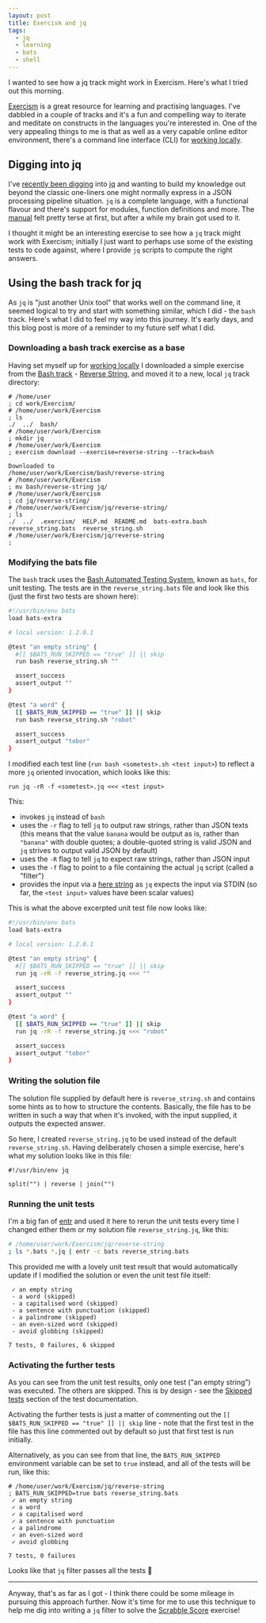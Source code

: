 ```yaml
---
layout: post
title: Exercism and jq
tags:
  - jq
  - learning
  - bats
  - shell
---
```

I wanted to see how a jq track might work in Exercism. Here's what I tried out this morning.
<!--excerpt-->

[Exercism](exercism.org) is a great resource for learning and practising languages. I've dabbled in a couple of tracks and it's a fun and compelling way to iterate and meditate on constructs in the languages you're interested in. One of the very appealing things to me is that as well as a very capable online editor environment, there's a command line interface (CLI) for [working locally](https://exercism.org/docs/using/solving-exercises/working-locally).

## Digging into jq

I've [recently been digging](https://qmacro.org/tags/jq/) into [jq](https://stedolan.github.io/jq/) and wanting to build my knowledge out beyond the classic one-liners one might normally express in a JSON processing pipeline situation. `jq` is a complete language, with a functional flavour and there's support for modules, function definitions and more. The [manual](https://stedolan.github.io/jq/manual/) felt pretty terse at first, but after a while my brain got used to it.

I thought it might be an interesting exercise to see how a `jq` track might work with Exercism; initially I just want to perhaps use some of the existing tests to code against, where I provide `jq` scripts to compute the right answers.

## Using the bash track for jq

As `jq` is "just another Unix tool" that works well on the command line, it seemed logical to try and start with something similar, which I did - the `bash` track. Here's what I did to feel my way into this journey. It's early days, and this blog post is more of a reminder to my future self what I did.

### Downloading a bash track exercise as a base

Having set myself up for [working locally](https://exercism.org/docs/using/solving-exercises/working-locally) I downloaded a simple exercise from the [Bash track](https://exercism.org/tracks/bash) - [Reverse String](https://exercism.org/tracks/bash/exercises/reverse-string), and moved it to a new, local `jq` track directory:

```
# /home/user
; cd work/Exercism/
# /home/user/work/Exercism
; ls
./  ../  bash/
# /home/user/work/Exercism
; mkdir jq
# /home/user/work/Exercism
; exercism download --exercise=reverse-string --track=bash

Downloaded to
/home/user/work/Exercism/bash/reverse-string
# /home/user/work/Exercism
; mv bash/reverse-string jq/
# /home/user/work/Exercism
; cd jq/reverse-string/
# /home/user/work/Exercism/jq/reverse-string/
; ls
./  ../  .exercism/  HELP.md  README.md  bats-extra.bash  reverse_string.bats  reverse_string.sh
# /home/user/work/Exercism/jq/reverse-string
;
```

### Modifying the bats file

The `bash` track uses the [Bash Automated Testing System](https://github.com/bats-core/bats-core), known as `bats`, for unit testing. The tests are in the `reverse_string.bats` file and look like this (just the first two tests are shown here):

```bash
#!/usr/bin/env bats
load bats-extra

# local version: 1.2.0.1

@test "an empty string" {
  #[[ $BATS_RUN_SKIPPED == "true" ]] || skip
  run bash reverse_string.sh ""

  assert_success
  assert_output ""
}

@test "a word" {
  [[ $BATS_RUN_SKIPPED == "true" ]] || skip
  run bash reverse_string.sh "robot"

  assert_success
  assert_output "tobor"
}
```

I modified each test line (`run bash <sometest>.sh <test input>`) to reflect a more `jq` oriented invocation, which looks like this:

```
run jq -rR -f <sometest>.jq <<< <test input>
```

This:

* invokes `jq` instead of `bash`
* uses the `-r` flag to tell `jq` to output raw strings, rather than JSON texts (this means that the value `banana` would be output as is, rather than `"banana"` with double quotes; a double-quoted string is valid JSON and `jq` strives to output valid JSON by default)
* uses the `-R` flag to tell `jq` to expect raw strings, rather than JSON input
* uses the `-f` flag to point to a file containing the actual `jq` script (called a "filter")
* provides the input via a [here string](https://qmacro.org/2021/11/07/exploring-fff-part-2-get-ls-colors/#inputoutput-redirection-here-documents-and-here-strings) as `jq` expects the input via STDIN (so far, the `<test input>` values have been scalar values)

This is what the above excerpted unit test file now looks like:

```bash
#!/usr/bin/env bats
load bats-extra

# local version: 1.2.0.1

@test "an empty string" {
  #[[ $BATS_RUN_SKIPPED == "true" ]] || skip
  run jq -rR -f reverse_string.jq <<< ""

  assert_success
  assert_output ""
}

@test "a word" {
  [[ $BATS_RUN_SKIPPED == "true" ]] || skip
  run jq -rR -f reverse_string.jq <<< "robot"

  assert_success
  assert_output "tobor"
}
```

### Writing the solution file

The solution file supplied by default here is `reverse_string.sh` and contains some hints as to how to structure the contents. Basically, the file has to be written in such a way that when it's invoked, with the input supplied, it outputs the expected answer.

So here, I created `reverse_string.jq` to be used instead of the default `reverse_string.sh`. Having deliberately chosen a simple exercise, here's what my solution looks like in this file:

```jq
#!/usr/bin/env jq

split("") | reverse | join("")
```

### Running the unit tests

I'm a big fan of [entr](https://eradman.com/entrproject/) and used it here to rerun the unit tests every time I changed either them or my solution file `reverse_string.jq`, like this:

```bash
# /home/user/work/Exercism/jq/reverse-string
; ls *.bats *.jq | entr -c bats reverse_string.bats
```

This provided me with a lovely unit test result that would automatically update if I modified the solution or even the unit test file itself:

```
 ✓ an empty string
 - a word (skipped)
 - a capitalised word (skipped)
 - a sentence with punctuation (skipped)
 - a palindrome (skipped)
 - an even-sized word (skipped)
 - avoid globbing (skipped)

7 tests, 0 failures, 6 skipped
```

### Activating the further tests

As you can see from the unit test results, only one test ("an empty string") was executed. The others are skipped. This is by design - see the [Skipped tests](https://github.com/exercism/bash/blob/main/exercises/shared/.docs/tests.md#skipped-tests) section of the test documentation.

Activating the further tests is just a matter of commenting out the `[[ $BATS_RUN_SKIPPED == "true" ]] || skip` line  - note that the first test in the file has this line commented out by default so just that first test is run initially.

Alternatively, as you can see from that line, the `BATS_RUN_SKIPPED` environment variable can be set to `true` instead, and all of the tests will be run, like this:

```
# /home/user/work/Exercism/jq/reverse-string
; BATS_RUN_SKIPPED=true bats reverse_string.bats
 ✓ an empty string
 ✓ a word
 ✓ a capitalised word
 ✓ a sentence with punctuation
 ✓ a palindrome
 ✓ an even-sized word
 ✓ avoid globbing

7 tests, 0 failures
```

Looks like that `jq` filter passes all the tests 🎉

---

Anyway, that's as far as I got - I think there could be some mileage in pursuing this approach further. Now it's time for me to use this technique to help me dig into writing a `jq` filter to solve the [Scrabble Score](https://exercism.org/tracks/bash/exercises/scrabble-score) exercise!
